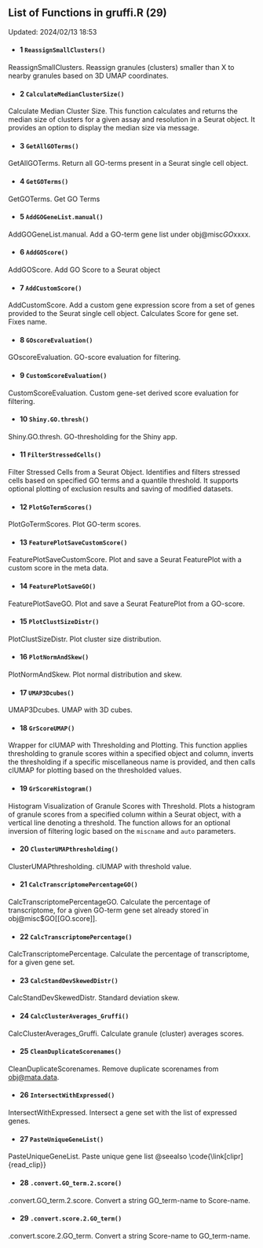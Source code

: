 ## List of Functions in gruffi.R (29) 
Updated: 2024/02/13 18:53
- #### 1 `ReassignSmallClusters()`
ReassignSmallClusters. Reassign granules (clusters) smaller than X to nearby granules based on 3D UMAP coordinates.

- #### 2 `CalculateMedianClusterSize()`
Calculate Median Cluster Size. This function calculates and returns the median size of clusters for a given assay  and resolution in a Seurat object. It provides an option to display the median size via message. 

- #### 3 `GetAllGOTerms()`
GetAllGOTerms. Return all GO-terms present in a Seurat single cell object.

- #### 4 `GetGOTerms()`
GetGOTerms. Get GO Terms

- #### 5 `AddGOGeneList.manual()`
AddGOGeneList.manual. Add a GO-term gene list under obj@misc$GO$xxxx.

- #### 6 `AddGOScore()`
AddGOScore. Add GO Score to a Seurat object

- #### 7 `AddCustomScore()`
AddCustomScore. Add a custom gene expression score from a set of genes provided to the  Seurat single cell object. Calculates Score for gene set. Fixes name.

- #### 8 `GOscoreEvaluation()`
GOscoreEvaluation. GO-score evaluation for filtering.

- #### 9 `CustomScoreEvaluation()`
CustomScoreEvaluation. Custom gene-set derived score evaluation for filtering.

- #### 10 `Shiny.GO.thresh()`
Shiny.GO.thresh. GO-thresholding for the Shiny app.

- #### 11 `FilterStressedCells()`
Filter Stressed Cells from a Seurat Object. Identifies and filters stressed cells based on specified GO terms and a quantile threshold.  It supports optional plotting of exclusion results and saving of modified datasets.

- #### 12 `PlotGoTermScores()`
PlotGoTermScores. Plot GO-term scores.

- #### 13 `FeaturePlotSaveCustomScore()`
FeaturePlotSaveCustomScore. Plot and save a Seurat FeaturePlot with a custom score in the meta data.

- #### 14 `FeaturePlotSaveGO()`
FeaturePlotSaveGO. Plot and save a Seurat FeaturePlot from a GO-score.

- #### 15 `PlotClustSizeDistr()`
PlotClustSizeDistr. Plot cluster size distribution.

- #### 16 `PlotNormAndSkew()`
PlotNormAndSkew. Plot normal distribution and skew.

- #### 17 `UMAP3Dcubes()`
UMAP3Dcubes. UMAP with 3D cubes.

- #### 18 `GrScoreUMAP()`
Wrapper for clUMAP with Thresholding and Plotting. This function applies thresholding to granule scores within a specified object and column,  inverts the thresholding if a specific miscellaneous name is provided, and then calls clUMAP  for plotting based on the thresholded values. 

- #### 19 `GrScoreHistogram()`
Histogram Visualization of Granule Scores with Threshold. Plots a histogram of granule scores from a specified column within a Seurat object,  with a vertical line denoting a threshold. The function allows for an optional  inversion of filtering logic based on the `miscname` and `auto` parameters. 

- #### 20 `ClusterUMAPthresholding()`
ClusterUMAPthresholding. clUMAP with threshold value.

- #### 21 `CalcTranscriptomePercentageGO()`
CalcTranscriptomePercentageGO. Calculate the percentage of transcriptome, for a given GO-term gene set already stored`in obj@misc$GO[[GO.score]].

- #### 22 `CalcTranscriptomePercentage()`
CalcTranscriptomePercentage. Calculate the percentage of transcriptome, for a given gene set.

- #### 23 `CalcStandDevSkewedDistr()`
CalcStandDevSkewedDistr. Standard deviation skew.

- #### 24 `CalcClusterAverages_Gruffi()`
CalcClusterAverages_Gruffi. Calculate granule (cluster) averages scores.

- #### 25 `CleanDuplicateScorenames()`
CleanDuplicateScorenames. Remove duplicate scorenames from obj@mata.data.

- #### 26 `IntersectWithExpressed()`
IntersectWithExpressed. Intersect a gene set with the list of expressed genes.

- #### 27 `PasteUniqueGeneList()`
PasteUniqueGeneList. Paste unique gene list  @seealso   \code{\link[clipr]{read_clip}}

- #### 28 `.convert.GO_term.2.score()`
.convert.GO_term.2.score. Convert a string GO_term-name to Score-name.

- #### 29 `.convert.score.2.GO_term()`
.convert.score.2.GO_term. Convert a string Score-name to GO_term-name.

